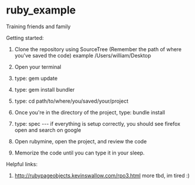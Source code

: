 # ruby_example
Training friends and family


Getting started:

1. Clone the repository using SourceTree (Remember the path of where you've saved the code) example /Users/william/Desktop
2. Open your terminal 
3. type: gem update
4. type: gem install bundler
5. type:  cd path/to/where/you/saved/your/project
6. Once you're in the directory of the project, type: bundle install
7. type: spec  --- if everything is setup correctly, you should see firefox open and search on google
8. Open rubymine, open the project, and review the code

9. Memorize the code until you can type it in your sleep.

Helpful links:
1. http://rubypageobjects.kevinswallow.com/rpo3.html
more tbd, im tired :) 
